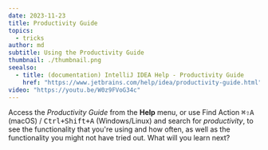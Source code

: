 ```yaml
---
date: 2023-11-23
title: Productivity Guide
topics:
  - tricks
author: md
subtitle: Using the Productivity Guide
thumbnail: ./thumbnail.png
seealso:
  - title: (documentation) IntelliJ IDEA Help - Productivity Guide
    href: "https://www.jetbrains.com/help/idea/productivity-guide.html"
video: "https://youtu.be/W0z9FVoG34c"
---
```


Access the _Productivity Guide_ from the **Help** menu, or use Find Action <kbd>⌘⇧A</kbd> (macOS) / <kbd>Ctrl+Shift+A</kbd> (Windows/Linux) and search for _productivity_, to see the functionality that you're using and how often, as well as the functionality you might not have tried out. What will you learn next?
